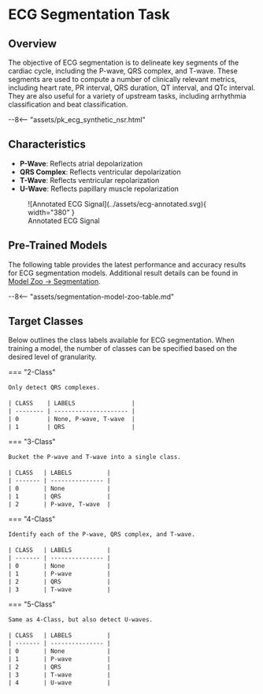 # ECG Segmentation Task

## <span class="sk-h2-span">Overview</span>

The objective of ECG segmentation is to delineate key segments of the cardiac cycle, including the P-wave, QRS complex, and T-wave. These segments are used to compute a number of clinically relevant metrics, including heart rate, PR interval, QRS duration, QT interval, and QTc interval. They are also useful for a variety of upstream tasks, including arrhythmia classification and beat classification.


<div class="sk-plotly-graph-div">
--8<-- "assets/pk_ecg_synthetic_nsr.html"
</div>

## <span class="sk-h2-span">Characteristics</span>


* __P-Wave__: Reflects atrial depolarization
* __QRS Complex__: Reflects ventricular depolarization
* __T-Wave__: Reflects ventricular repolarization
* __U-Wave__: Reflects papillary muscle repolarization


<figure markdown>
  ![Annotated ECG Signal](../assets/ecg-annotated.svg){ width="380" }
  <figcaption>Annotated ECG Signal</figcaption>
</figure>

## <span class="sk-h2-span">Pre-Trained Models</span>

The following table provides the latest performance and accuracy results for ECG segmentation models. Additional result details can be found in [Model Zoo → Segmentation](../zoo/segmentation.md).

--8<-- "assets/segmentation-model-zoo-table.md"

## <span class="sk-h2-span">Target Classes</span>

Below outlines the class labels available for ECG segmentation. When training a model, the number of classes can be specified based on the desired level of granularity.

=== "2-Class"

    Only detect QRS complexes.

    | CLASS    | LABELS                |
    | -------- | --------------------- |
    | 0        | None, P-wave, T-wave  |
    | 1        | QRS                   |

=== "3-Class"

    Bucket the P-wave and T-wave into a single class.

    | CLASS   | LABELS          |
    | ------- | --------------- |
    | 0       | None            |
    | 1       | QRS             |
    | 2       | P-wave, T-wave  |

=== "4-Class"

    Identify each of the P-wave, QRS complex, and T-wave.

    | CLASS   | LABELS          |
    | ------- | --------------- |
    | 0       | None            |
    | 1       | P-wave          |
    | 2       | QRS             |
    | 3       | T-wave          |

=== "5-Class"

    Same as 4-Class, but also detect U-waves.

    | CLASS   | LABELS          |
    | ------- | --------------- |
    | 0       | None            |
    | 1       | P-wave          |
    | 2       | QRS             |
    | 3       | T-wave          |
    | 4       | U-wave          |
